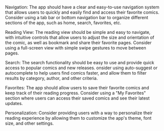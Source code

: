 Navigation: The app should have a clear and easy-to-use navigation system that allows users to quickly and easily find and access their favorite comics. 
Consider using a tab bar or bottom navigation bar to organize different sections of the app, such as home, search, favorites, etc.

Reading View: The reading view should be simple and easy to navigate, with intuitive controls that allow users to adjust the size and orientation of the comic, 
as well as bookmark and share their favorite pages. Consider using a full-screen view with simple swipe gestures to move between pages.

Search: The search functionality should be easy to use and provide quick access to popular comics and new releases. 
onsider using auto-suggest or autocomplete to help users find comics faster, and allow them to filter results by category, author, and other criteria.

Favorites: The app should allow users to save their favorite comics and keep track of their reading progress. 
Consider using a "My Favorites" section where users can access their saved comics and see their latest updates.

Personalization: Consider providing users with a way to personalize their reading experience by allowing them to customize the app's theme, font size, and other settings.